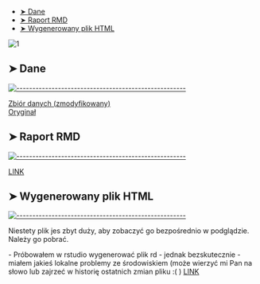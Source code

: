 
* [➤ Dane](#-data)
* [➤ Raport RMD](#-raport)
* [➤ Wygenerowany plik HTML](#-html)

![1](https://user-images.githubusercontent.com/9076417/72381127-1d165600-3717-11ea-983f-91fa400106db.png)

## ➤ Dane
[![-----------------------------------------------------](https://user-images.githubusercontent.com/9076417/72381127-1d165600-3717-11ea-983f-91fa400106db.png)](#raport)

<a href="https://github.com/Mattioo/Programowanie-w-R-Projekt/blob/master/abalone_missing.csv">Zbiór danych (zmodyfikowany)</a>
<br />
<a href="https://archive.ics.uci.edu/ml/datasets/Abalone">Oryginał</a>

## ➤ Raport RMD
[![-----------------------------------------------------](https://user-images.githubusercontent.com/9076417/72381127-1d165600-3717-11ea-983f-91fa400106db.png)](#raport)

<a href="https://github.com/Mattioo/Programowanie-w-R-Projekt/blob/master/README.rmd">LINK</a>

## ➤ Wygenerowany plik HTML
[![-----------------------------------------------------](https://user-images.githubusercontent.com/9076417/72381127-1d165600-3717-11ea-983f-91fa400106db.png)](#html)

<p>Niestety plik jes zbyt duży, aby zobaczyć go bezpośrednio w podglądzie. Należy go pobrać.</p> - Próbowałem w rstudio wygenerować plik rd - jednak bezskutecznie - miałem jakieś lokalne problemy ze środowiskiem (może wierzyć mi Pan na słowo lub zajrzeć w historię ostatnich zmian pliku :( )
<a href="https://github.com/Mattioo/Programowanie-w-R-Projekt/blob/master/README.html">LINK</a>
